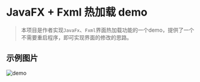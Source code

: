 # JavaFX + Fxml 热加载 demo

>本项目是作者实现```JavaFx```、```Fxml```界面热加载功能的一个demo，提供了一个不需要重启程序，即可实现界面的修改的思路。

## 示例图片

![demo]('https://lomesome.top/file/images/demo.gif')

